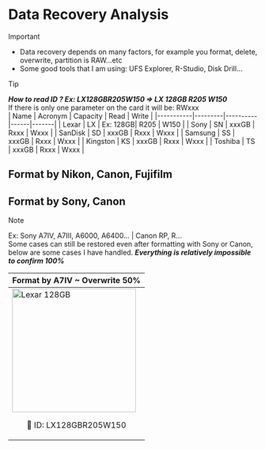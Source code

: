 # Data Recovery Analysis
> [!Important]
> * Data recovery depends on many factors, for example you format, delete, overwrite, partition is RAW...etc
> * Some good tools that I am using: UFS Explorer, R-Studio, Disk Drill...

> [!Tip]
> ***How to read ID ? Ex: LX128GBR205W150 => LX 128GB R205 W150*** <br> If there is only one parameter on the card it will be: RWxxx <br>
> | Name      | Acronym | Capacity | Read | Write |
> |-----------|---------|----------|------|-------|
> | Lexar     | LX      | Ex: 128GB| R205 | W150  |
> | Sony      | SN      | xxxGB    | Rxxx | Wxxx  |
> | SanDisk   | SD      | xxxGB    | Rxxx | Wxxx  |
> | Samsung   | SS      | xxxGB    | Rxxx | Wxxx  |
> | Kingston  | KS      | xxxGB    | Rxxx | Wxxx  |
> | Toshiba   | TS      | xxxGB    | Rxxx | Wxxx  |

## Format by Nikon, Canon, Fujifilm

## Format by Sony, Canon
> [!Note]
> Ex: Sony A7IV, A7III, A6000, A6400... | Canon RP, R... <br>
> Some cases can still be restored even after formatting with Sony or Canon, below are some cases I have handled. ***Everything is relatively impossible to confirm 100%***



| Format by A7IV ~ Overwrite 50% |
|----------|
| <img src="https://github.com/user-attachments/assets/2e935631-b881-4392-86f6-3bb60e2e191a" alt="Lexar 128GB" width="250" style="max-width: 100%; margin: 0 auto;"> <br> <p style="text-align: center;">📝 ID: LX128GBR205W150 </p> |

